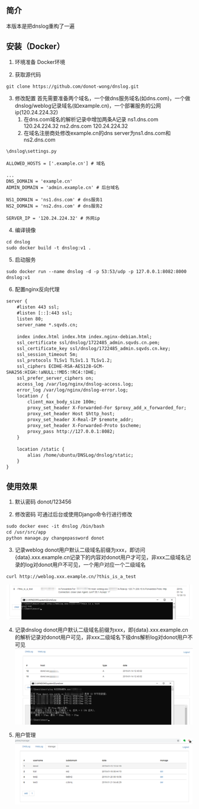简介
---

本版本是把dnslog重构了一遍

安装（Docker）
---

1. 环境准备
Docker环境

2. 获取源代码
```
git clone https://github.com/donot-wong/dnslog.git
```

3. 修改配置
首先需要准备两个域名，一个做dns服务域名(如dns.com)，一个做dnslog/weblog记录域名(如example.cn)，一个部署服务的公网ip(120.24.224.32)
	1. 在dns.com域名的解析记录中增加两条A记录
		ns1.dns.com 120.24.224.32
		ns2.dns.com 120.24.224.32
	2. 在域名注册商处修改example.cn的dns server为ns1.dns.com和ns2.dns.com

```
\dnslog\settings.py

ALLOWED_HOSTS = ['.example.cn'] # 域名

...
DNS_DOMAIN = 'example.cn'
ADMIN_DOMAIN = 'admin.example.cn' # 后台域名

NS1_DOMAIN = 'ns1.dns.com' # dns服务1
NS2_DOMAIN = 'ns2.dns.com' # dns服务2

SERVER_IP = '120.24.224.32' # 外网ip
```

4. 编译镜像
```
cd dnslog
sudo docker build -t dnslog:v1 .
```

5. 启动服务
```
sudo docker run --name dnslog -d -p 53:53/udp -p 127.0.0.1:8082:8000 dnslog:v1
```

6. 配置nginx反向代理
```
server {
	#listen 443 ssl;
	#listen [::]:443 ssl;
	listen 80;
	server_name *.sqvds.cn;

	index index.html index.htm index.nginx-debian.html;
	ssl_certificate ssl/dnslog/1722485_admin.sqvds.cn.pem;
	ssl_certificate_key ssl/dnslog/1722485_admin.sqvds.cn.key;
	ssl_session_timeout 5m;
	ssl_protocols TLSv1 TLSv1.1 TLSv1.2;
	ssl_ciphers ECDHE-RSA-AES128-GCM-SHA256:HIGH:!aNULL:!MD5:!RC4:!DHE;
	ssl_prefer_server_ciphers on;
	access_log /var/log/nginx/dnslog-access.log;
	error_log /var/log/nginx/dnslog-error.log;
	location / {
		client_max_body_size 100m;
		proxy_set_header X-Forwarded-For $proxy_add_x_forwarded_for;
		proxy_set_header Host $http_host;
		proxy_set_header X-Real-IP $remote_addr;
		proxy_set_header X-Forwarded-Proto $scheme;
		proxy_pass http://127.0.0.1:8082;
	}

	location /static {
		alias /home/ubuntu/DNSLog/dnslog/static;
	}
}
```

使用效果
---

1. 默认密码
donot/123456

2. 修改密码
可通过后台或使用Django命令行进行修改

```
sudo docker exec -it dnslog /bin/bash
cd /usr/src/app
python manage.py changepassword donot
```

3. 记录weblog
donot用户默认二级域名前缀为xxx，即访问{data}.xxx.example.cn记录下的内容对donot用户才可见，非xxx二级域名记录的log对donot用户不可见，一个用户对应一个二级域名
```
curl http://weblog.xxx.example.cn/?this_is_a_test
```
![](./images/2.png)

4. 记录dnslog
donot用户默认二级域名前缀为xxx，即{data}.xxx.example.cn的解析记录对donot用户可见，非xxx二级域名下级dns解析log对donot用户不可见
![](./images/3.png)

4. 用户管理
![](./images/1.png)
